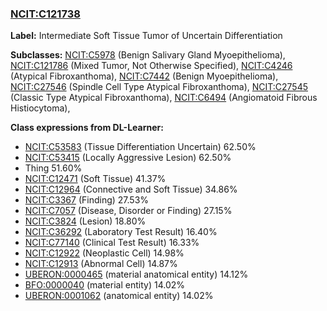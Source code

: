 
### [NCIT:C121738](http://purl.obolibrary.org/obo/NCIT_C121738)
**Label:** Intermediate Soft Tissue Tumor of Uncertain Differentiation

**Subclasses:** [NCIT:C5978](http://purl.obolibrary.org/obo/NCIT_C5978) (Benign Salivary Gland Myoepithelioma), [NCIT:C121786](http://purl.obolibrary.org/obo/NCIT_C121786) (Mixed Tumor, Not Otherwise Specified), [NCIT:C4246](http://purl.obolibrary.org/obo/NCIT_C4246) (Atypical Fibroxanthoma), [NCIT:C7442](http://purl.obolibrary.org/obo/NCIT_C7442) (Benign Myoepithelioma), [NCIT:C27546](http://purl.obolibrary.org/obo/NCIT_C27546) (Spindle Cell Type Atypical Fibroxanthoma), [NCIT:C27545](http://purl.obolibrary.org/obo/NCIT_C27545) (Classic Type Atypical Fibroxanthoma), [NCIT:C6494](http://purl.obolibrary.org/obo/NCIT_C6494) (Angiomatoid Fibrous Histiocytoma), 

**Class expressions from DL-Learner:**

- [NCIT:C53583](http://purl.obolibrary.org/obo/NCIT_C53583) (Tissue Differentiation Uncertain) 62.50%
- [NCIT:C53415](http://purl.obolibrary.org/obo/NCIT_C53415) (Locally Aggressive Lesion) 62.50%
- Thing 51.60%
- [NCIT:C12471](http://purl.obolibrary.org/obo/NCIT_C12471) (Soft Tissue) 41.37%
- [NCIT:C12964](http://purl.obolibrary.org/obo/NCIT_C12964) (Connective and Soft Tissue) 34.86%
- [NCIT:C3367](http://purl.obolibrary.org/obo/NCIT_C3367) (Finding) 27.53%
- [NCIT:C7057](http://purl.obolibrary.org/obo/NCIT_C7057) (Disease, Disorder or Finding) 27.15%
- [NCIT:C3824](http://purl.obolibrary.org/obo/NCIT_C3824) (Lesion) 18.80%
- [NCIT:C36292](http://purl.obolibrary.org/obo/NCIT_C36292) (Laboratory Test Result) 16.40%
- [NCIT:C77140](http://purl.obolibrary.org/obo/NCIT_C77140) (Clinical Test Result) 16.33%
- [NCIT:C12922](http://purl.obolibrary.org/obo/NCIT_C12922) (Neoplastic Cell) 14.98%
- [NCIT:C12913](http://purl.obolibrary.org/obo/NCIT_C12913) (Abnormal Cell) 14.87%
- [UBERON:0000465](http://purl.obolibrary.org/obo/UBERON_0000465) (material anatomical entity) 14.12%
- [BFO:0000040](http://purl.obolibrary.org/obo/BFO_0000040) (material entity) 14.02%
- [UBERON:0001062](http://purl.obolibrary.org/obo/UBERON_0001062) (anatomical entity) 14.02%


